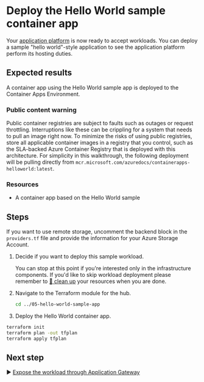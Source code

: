 # Deploy the Hello World sample container app

Your [application platform](../04-container-apps-environment/README.md) is now ready to accept workloads. You can deploy a sample "hello world"-style application to see the application platform perform its hosting duties.

## Expected results

A container app using the Hello World sample app is deployed to the Container Apps Environment.

### Public content warning

Public container registries are subject to faults such as outages or request throttling. Interruptions like these can be crippling for a system that needs to pull an image right now. To minimize the risks of using public registries, store all applicable container images in a registry that you control, such as the SLA-backed Azure Container Registry that is deployed with this architecture. For simplicity in this walkthrough, the following deployment will be pulling directly from `mcr.microsoft.com/azuredocs/containerapps-helloworld:latest`.

### Resources

- A container app based on the Hello World sample

## Steps

If you want to use remote storage, uncomment the backend block in the `providers.tf` file and provide the information for your Azure Storage Account. 

1. Decide if you want to deploy this sample workload.

   You can stop at this point if you're interested only in the infrastructure components. If you'd like to skip workload deployment please remember to [:broom: clean up](../../README.md#broom-clean-up-resources) your resources when you are done.

1. Navigate to the Terraform module for the hub. 
   
   ```bash
   cd ../05-hello-world-sample-app
   ```

1. Deploy the Hello World container app.

```bash
terraform init
terraform plan -out tfplan
terraform apply tfplan 
```

## Next step

:arrow_forward: [Expose the workload through Application Gateway](../06-application-gateway/README.md)
